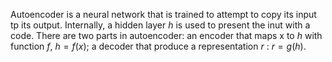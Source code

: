 Autoencoder is a neural network that is trained to attempt to copy its input tp its output. Internally, a hidden layer $h$ is used to present the inut with a code. There are two parts in autoencoder: an encoder that maps x to $h$ with function $f$, $h=f(x)$; a decoder that produce a representation $r$ : $r=g(h)$. 


